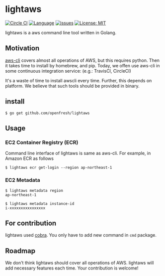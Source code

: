 lightaws
==========

[![Circle CI](https://circleci.com/gh/openfresh/lightaws.svg?style=shield&circle-token=6aafa4f2691fc1b6cebc6efc62d50d03d834ad36)](https://circleci.com/gh/openfresh/lightaws)
[![Language](http://img.shields.io/badge/language-go-brightgreen.svg?style=flat)](https://golang.org/)
[![issues](https://img.shields.io/github/issues/openfresh/lightaws.svg?style=flat)](https://github.com/openfresh/lightaws/issues?state=open)
[![License: MIT](http://img.shields.io/badge/license-MIT-orange.svg)](LICENSE)

lightaws is a aws command line tool written in Golang.

## Motivation

[aws-cli](https://github.com/aws/aws-cli) covers almost all operations of AWS, but this requires python. Then it takes time to install by homebrew, and pip.
Today, we offen use aws-cli in some continuous integration service: (e.g.: TravisCI, CircleCI) 

It's a waste of time to install awscli every time. Further, this depends on platform. We believe that such tools should be provided in binary.

## install

```
$ go get github.com/openfresh/lightaws
```

## Usage

### EC2 Container Registry (ECR)

Command line interface of lightaws is same as aws-cli. For example, in Amazon ECR as follows

```
$ lightaws ecr get-login --region ap-northeast-1
```

### EC2 Metadata

```
$ lightaws metadata region 
ap-northeast-1
```

```
$ lightaws metadata instance-id 
i-xxxxxxxxxxxxxxxx
```

## For contribution

lightaws used [cobra](https://github.com/spf13/cobra). You only have to add new command in `cmd` package.

## Roadmap

We don't think lightaws should cover all operations of AWS. lightaws will add necessary features each time. Your contribution is welcome!
